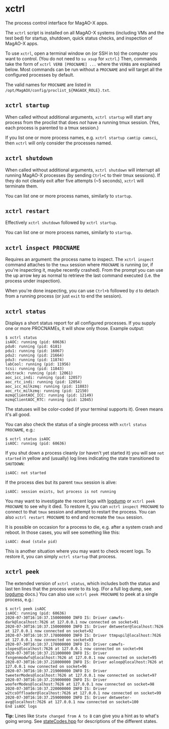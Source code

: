 # xctrl

The process control interface for MagAO-X apps.

The `xctrl` script is installed on all MagAO-X systems (including VMs and the test bed) for startup, shutdown, quick status checks, and inspection of MagAO-X apps.

To use `xctrl`, open a terminal window on (or SSH in to) the computer you want to control. (You do not need to `su xsup` for `xctrl`.) Then, commands take the form of `xctrl VERB [PROCNAME] ...` where the `VERB`s are explained below. Most commands can be run without a `PROCNAME` and will target all the configured processes by default. 

The valid names for `PROCNAME` are listed in `/opt/MagAOX/config/proclist_${MAGAOX_ROLE}.txt`.

## `xctrl startup`

When called without additional arguments, `xctrl startup` will start any process from the proclist that does *not* have a running tmux session. (Yes, each process is parented to a tmux session.)

If you list one or more process names, e.g. `xctrl startup camtip camsci`, then `xctrl` will only consider the processes named.

## `xctrl shutdown`

When called without additional arguments, `xctrl shutdown` will interrupt all running MagAO-X processes (by sending `Ctrl+C` to their tmux sessions). If they do not cleanly exit after five attempts (~5 seconds), `xctrl` will terminate them.

You can list one or more process names, similarly to `startup`.

## `xctrl restart`

Effectively `xctrl shutdown` followed by `xctrl startup`.

You can list one or more process names, similarly to `startup`.

## `xctrl inspect PROCNAME`

Requires an argument: the process name to inspect. The `xctrl inspect` command attaches to the `tmux` session where `PROCNAME` is running (or, if you're inspecting it, maybe recently crashed). From the prompt you can use the up arrow key as normal to retrieve the last command executed (i.e. the process under inspection).

When you're done inspecting, you can use `Ctrl+b` followed by `d` to detach from a running process (or just `exit` to end the session).

## `xctrl status`

Displays a short status report for all configured processes. If you supply one or more PROCNAMEs, it will show only those. Example output:

```
$ xctrl status
isAOC: running (pid: 60636)
pdu0: running (pid: 6181)
pdu1: running (pid: 16067)
pdu2: running (pid: 21664)
pdu3: running (pid: 11874)
labCool: running (pid: 11956)
tcsi: running (pid: 11843)
adctrack: running (pid: 12061)
aoc_icc_indi: running (pid: 12057)
aoc_rtc_indi: running (pid: 12054)
aoc_icc_milkzmq: running (pid: 11883)
aoc_rtc_milkzmq: running (pid: 12150)
mzmqClientAOC_ICC: running (pid: 12149)
mzmqClientAOC_RTC: running (pid: 12045)
```

The statuses will be color-coded (if your terminal supports it). Green means it's all good.

You can also check the status of a single process with `xctrl status PROCNAME`, e.g.:

```
$ xctrl status isAOC
isAOC: running (pid: 60636)
```

If you shut down a process cleanly (or haven't yet started it) you will see `not started` in yellow and (usually) log lines indicating the state transitioned to `SHUTDOWN`:
```
isAOC: not started
```

If the process dies but its parent `tmux` session is alive:

```
isAOC: session exists, but process is not running
```

You may want to investigate the recent logs with [logdump](logdump) or `xctrl peek PROCNAME` to see why it died. To restore it, you can `xctrl inspect PROCNAME` to connect to that `tmux` session and attempt to restart the process. You can also `xctrl restart PROCNAME` to end and recreate the `tmux` session.

It is possible on occasion for a process to die, e.g. after a system crash and reboot. In those cases, you will see something like this:

```
isAOC: dead (stale pid)
```

This is another situation where you may want to check recent logs. To restore it, you can simply `xctrl startup` that process.


## `xctrl peek`

The extended version of `xctrl status`, which includes both the status and last ten lines that the process wrote to its log. (For a full log dump, see [logdump](logdump) docs.) You can also use `xctrl peek PROCNAME` to peek at a single process, e.g.:

```
$ xctrl peek isAOC
isAOC: running (pid: 60636)
2020-07-30T16:10:37.150000000 INFO IS: Driver camwfs-dark@localhost:7626 at 127.0.0.1 now connected on socket=91
2020-07-30T16:10:37.150000000 INFO IS: Driver dmtweeter@localhost:7626 at 127.0.0.1 now connected on socket=92
2020-07-30T16:10:37.178000000 INFO IS: Driver ttmpupil@localhost:7626 at 127.0.0.1 now connected on socket=93
2020-07-30T16:10:37.178000000 INFO IS: Driver camwfs-slopes@localhost:7626 at 127.0.0.1 now connected on socket=94
2020-07-30T16:10:37.211000000 INFO IS: Driver fxngenmodwfs@localhost:7626 at 127.0.0.1 now connected on socket=95
2020-07-30T16:10:37.218000000 INFO IS: Driver aoloop@localhost:7626 at 127.0.0.1 now connected on socket=96
2020-07-30T16:10:37.219000000 INFO IS: Driver tweeterModes@localhost:7626 at 127.0.0.1 now connected on socket=97
2020-07-30T16:10:37.219000000 INFO IS: Driver wooferModes@localhost:7626 at 127.0.0.1 now connected on socket=98
2020-07-30T16:10:37.220000000 INFO IS: Driver w2tcsOffloader@localhost:7626 at 127.0.0.1 now connected on socket=99
2020-07-30T16:10:37.259000000 INFO IS: Driver dmtweeter-avg@localhost:7626 at 127.0.0.1 now connected on socket=100
End isAOC logs
```

**Tip:** Lines like `State changed from A to B` can give you a hint as to what's going wrong. See [stateCodes.hpp](https://github.com/magao-x/MagAOX/blob/master/libMagAOX/app/stateCodes.hpp) for descriptions of the different states.
